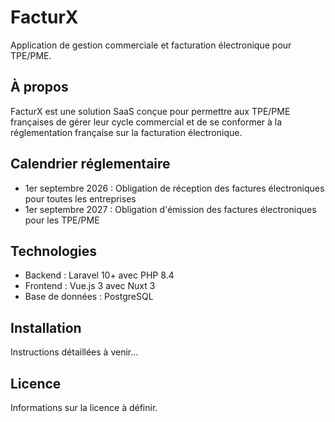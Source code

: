 # FacturX

Application de gestion commerciale et facturation électronique pour TPE/PME.

## À propos

FacturX est une solution SaaS conçue pour permettre aux TPE/PME françaises de gérer leur cycle commercial et de se conformer à la réglementation française sur la facturation électronique.

## Calendrier réglementaire

- 1er septembre 2026 : Obligation de réception des factures électroniques pour toutes les entreprises
- 1er septembre 2027 : Obligation d'émission des factures électroniques pour les TPE/PME

## Technologies

- Backend : Laravel 10+ avec PHP 8.4
- Frontend : Vue.js 3 avec Nuxt 3
- Base de données : PostgreSQL

## Installation

Instructions détaillées à venir...

## Licence

Informations sur la licence à définir.
